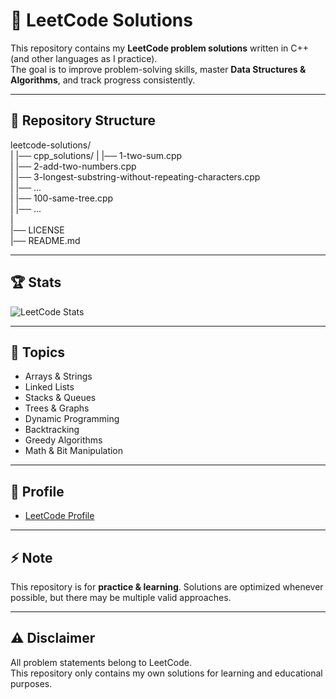 # 🚀 LeetCode Solutions

This repository contains my **LeetCode problem solutions** written in C++ (and other languages as I practice).  
The goal is to improve problem-solving skills, master **Data Structures & Algorithms**, and track progress consistently.  

---

## 📂 Repository Structure
leetcode-solutions/  
|    |── cpp_solutions/
|    |── 1-two-sum.cpp  
|    |── 2-add-two-numbers.cpp  
|    |── 3-longest-substring-without-repeating-characters.cpp  
|    |── ...  
|    |── 100-same-tree.cpp  
|    |── ...  
|  
|── LICENSE  
|── README.md  

---

## 🏆 Stats

![LeetCode Stats](https://readmecodegen.vercel.app/api/leetcode-stats/adarsh_a_grawal?theme=dark)

---

## 📖 Topics
- Arrays & Strings  
- Linked Lists  
- Stacks & Queues  
- Trees & Graphs  
- Dynamic Programming  
- Backtracking  
- Greedy Algorithms  
- Math & Bit Manipulation  

---

## 🔗 Profile
- [LeetCode Profile](https://leetcode.com/adarsh_a_grawal/)  

---

## ⚡ Note
This repository is for **practice & learning**. 
Solutions are optimized whenever possible, but there may be multiple valid approaches.  

---

## ⚠️ Disclaimer

All problem statements belong to LeetCode.  
This repository only contains my own solutions for learning and educational purposes.

